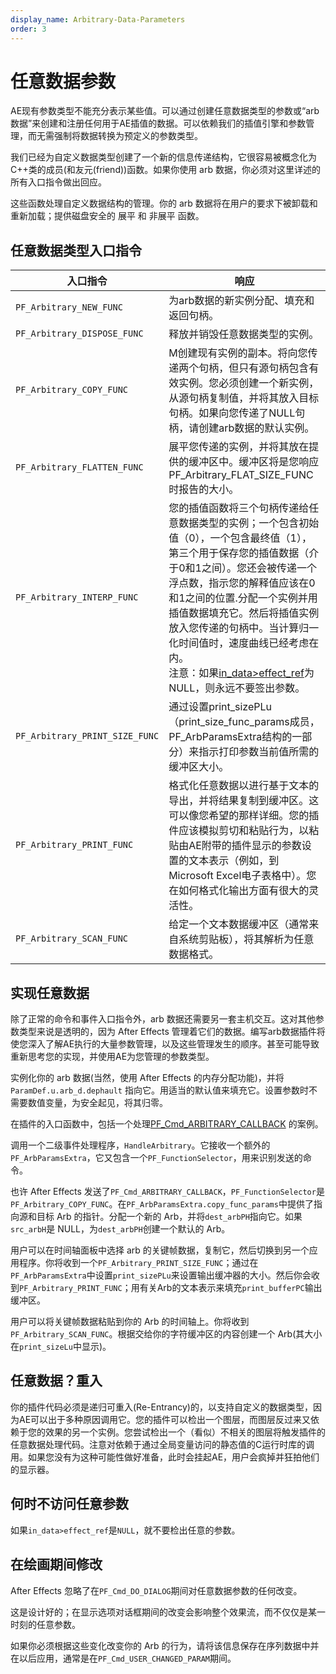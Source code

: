 ```yaml
---
display_name: Arbitrary-Data-Parameters
order: 3
---
```


# 任意数据参数

AE现有参数类型不能充分表示某些值。可以通过创建任意数据类型的参数或“arb数据”来创建和注册任何用于AE插值的数据。可以依赖我们的插值引擎和参数管理，而无需强制将数据转换为预定义的参数类型。

我们已经为自定义数据类型创建了一个新的信息传递结构，它很容易被概念化为 C++类的成员(和友元(friend))函数。如果你使用 arb 数据，你必须对这里详述的所有入口指令做出回应。

这些函数处理自定义数据结构的管理。你的 arb 数据将在用户的要求下被卸载和重新加载；提供磁盘安全的 展平 和 非展平 函数。

## 任意数据类型入口指令

| **入口指令** | **响应** |
| ------------------------------ |-------------------------------------------------- |
| `PF_Arbitrary_NEW_FUNC` | 为arb数据的新实例分配、填充和返回句柄。|  
| `PF_Arbitrary_DISPOSE_FUNC`| 释放并销毁任意数据类型的实例。|
| `PF_Arbitrary_COPY_FUNC`  | M创建现有实例的副本。将向您传递两个句柄，但只有源句柄包含有效实例。您必须创建一个新实例，从源句柄复制值，并将其放入目标句柄。如果向您传递了NULL句柄，请创建arb数据的默认实例。|  | PF_Arbitrary_FLAT_SIZE_FUNC` | 您将被传递一个句柄到您的数据类型的实例，以及一个变量，您可以在其中返回该实例的扁平化版本的大小。 |
| `PF_Arbitrary_FLATTEN_FUNC` | 展平您传递的实例，并将其放在提供的缓冲区中。缓冲区将是您响应PF_Arbitrary_FLAT_SIZE_FUNC时报告的大小。 |  | PF_Arbitrary_UNFLATTEN_FUNC` | 将缓冲区解压到任意数据类型的实例中，并放入传递给您的句柄中。|
| `PF_Arbitrary_INTERP_FUNC`  | 您的插值函数将三个句柄传递给任意数据类型的实例；一个包含初始值（0），一个包含最终值（1），第三个用于保存您的插值数据（介于0和1之间）。您还会被传递一个浮点数，指示您的解释值应该在0和1之间的位置.分配一个实例并用插值数据填充它。然后将插值实例放入您传递的句柄中。当计算归一化时间值时，速度曲线已经考虑在内。<br />注意：如果[in_data>effect_ref](../effect-basics/PF_InData.html)为NULL，则永远不要签出参数。 |  | PF_Arbitrary_COMPARE_FUNC`| 将向您传递任意数据的两个实例和一个指向比较结果的指针。使用PF_ArbCompareResult（参见AE_Effect.h）值之一填充结果，以指示第一个值是否等于、小于、大于或不等于第二个值。|
| `PF_Arbitrary_PRINT_SIZE_FUNC` | 通过设置print_sizePLu（print_size_func_params成员，PF_ArbParamsExtra结构的一部分）来指示打印参数当前值所需的缓冲区大小。 |
| `PF_Arbitrary_PRINT_FUNC`  | 格式化任意数据以进行基于文本的导出，并将结果复制到缓冲区。这可以像您希望的那样详细。您的插件应该模拟剪切和粘贴行为，以粘贴由AE附带的插件显示的参数设置的文本表示（例如，到Microsoft Excel电子表格中）。您在如何格式化输出方面有很大的灵活性。 |
| `PF_Arbitrary_SCAN_FUNC`  | 给定一个文本数据缓冲区（通常来自系统剪贴板），将其解析为任意数据格式。|

## 实现任意数据

除了正常的命令和事件入口指令外，arb 数据还需要另一套主机交互。这对其他参数类型来说是透明的，因为 After Effects 管理着它们的数据。编写arb数据插件将使您深入了解AE执行的大量参数管理，以及这些管理发生的顺序。甚至可能导致重新思考您的实现，并使用AE为您管理的参数类型。

实例化你的 arb 数据(当然，使用 After Effects 的内存分配功能)，并将 `ParamDef.u.arb_d.dephault` 指向它。用适当的默认值来填充它。设置参数时不需要数值变量，为安全起见，将其归零。

在插件的入口函数中，包括一个处理[PF_Cmd_ARBITRARY_CALLBACK](../effect-basics/command-selectors.html) 的案例。

调用一个二级事件处理程序，`HandleArbitrary`。它接收一个额外的`PF_ArbParamsExtra`，它又包含一个`PF_FunctionSelector`，用来识别发送的命令。

也许 After Effects 发送了`PF_Cmd_ARBITRARY_CALLBACK`，`PF_FunctionSelector`是`PF_Arbitrary_COPY_FUNC`。在`PF_ArbParamsExtra.copy_func_params`中提供了指向源和目标 Arb 的指针。分配一个新的 Arb，并将`dest_arbPH`指向它。如果`src_arbH`是 NULL，为`dest_arbPH`创建一个默认的 Arb。

用户可以在时间轴面板中选择 arb 的关键帧数据，复制它，然后切换到另一个应用程序。你将收到一个`PF_Arbitrary_PRINT_SIZE_FUNC`；通过在`PF_ArbParamsExtra`中设置`print_sizePLu`来设置输出缓冲器的大小。然后你会收到`PF_Arbitrary_PRINT_FUNC`；用有关Arb的文本表示来填充`print_bufferPC`输出缓冲区。

用户可以将关键帧数据粘贴到你的 Arb 的时间轴上。你将收到`PF_Arbitrary_SCAN_FUNC`。根据交给你的字符缓冲区的内容创建一个 Arb(其大小在`print_sizeLu`中显示)。

## 任意数据？重入

你的插件代码必须是递归可重入(Re-Entrancy)的，以支持自定义的数据类型，因为AE可以出于多种原因调用它。您的插件可以检出一个图层，而图层反过来又依赖于您的效果的另一个实例。您尝试检出一个（看似）不相关的图层将触发插件的任意数据处理代码。注意对依赖于通过全局变量访问的静态值的C运行时库的调用。如果您没有为这种可能性做好准备，此时会挂起AE，用户会疯掉并狂拍他们的显示器。

## 何时不访问任意参数

如果`in_data>effect_ref`是`NULL`，就不要检出任意的参数。

## 在绘画期间修改

After Effects 忽略了在`PF_Cmd_DO_DIALOG`期间对任意数据参数的任何改变。

这是设计好的；在显示选项对话框期间的改变会影响整个效果流，而不仅仅是某一时刻的任意参数。

如果你必须根据这些变化改变你的 Arb 的行为，请将该信息保存在序列数据中并在以后应用，通常是在`PF_Cmd_USER_CHANGED_PARAM`期间。
